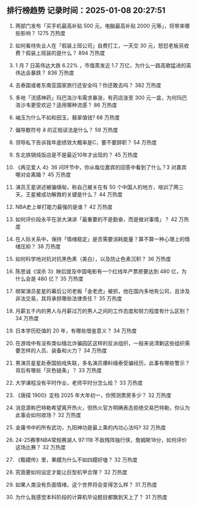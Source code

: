 
## 排行榜趋势 记录时间：2025-01-08 20:27:51
  
  1. 两部门发布「买手机最高补贴 500 元，电脑最高补贴 2000 元等」，将带来哪些影响？ 1275 万热度
    
  2. 如何看待失业人在「假装上班公司」自费打工，一天交 30 元，怒怼老板另收费？假装上班装的是什么？ 894 万热度
    
  3. 1 月 7 日英伟达大跌 6.22% ，市值蒸发近 1.7 万亿，为什么一路高歌猛进的英伟达会暴跌？ 836 万热度
    
  4. 去泰国或者东南亚国家旅行还安全吗？你还敢去吗？ 382 万热度
    
  5. 多地「流感神药」玛巴洛沙韦需求暴涨，有药店涨至 300 元一盒，为何玛巴洛沙韦更受欢迎？适用哪种流感？ 86 万热度
    
  6. 岫玉为什么不如和田玉，翡翠值钱? 68 万热度
    
  7. 偏导数符号 ∂ 的正规读法是什么？ 59 万热度
    
  8. 领导私下告诉我年底绩效大概率是C，要不要辞职？ 54 万热度
    
  9. 东北铁锅炖饭店是不是最近10年才出现的？ 45 万热度
    
  10. 《再见爱人 4》36 问环节中，你从每位嘉宾的回答中看到了什么？3 对嘉宾哪对会离婚？ 45 万热度
    
  11. 演员王星讲述被骗缅甸，称自己被关在有 50 个中国人的地方，培训了两三天，王星被成功解救的关键是什么？ 44 万热度
    
  12. NBA史上单打能力最强的是谁？ 42 万热度
    
  13. 如何评价段永平在浙大演讲「最重要的不是勤奋，而是做对事情」？ 42 万热度
    
  14. 在人际关系中，保持「情绪稳定」是否需要消耗能量？算不算一种心理上的情绪压抑？ 38 万热度
    
  15. 如何科学地对抗对抗黑色素（美白），以及防止色素沉积？ 36 万热度
    
  16. 陈思诚《误杀 3》映后提及中国电影有一个红线年产票房要达到 480 亿，为什么会是 480 亿？ 35 万热度
    
  17. 绑架演员星星的幕后公司老板「金老虎」被抓，他在国内多地有公司，且涉及非法交易，其将承担哪些法律责任？ 35 万热度
    
  18. 月薪五千内的男人与月薪过万的男人之间的工作态度和努力程度有什么区别？ 34 万热度
    
  19. 日本学历贬值的 20 年，有哪些借鉴意义？ 34 万热度
    
  20. 在游戏中有没有类似缅北诈骗园区这样的反派组织，一般来说清剿这些组织需要怎样的人员、装备和火力？ 34 万热度
    
  21. 男演员星星赴泰国拍戏失联，多名演员爆料缅泰受骗经历，此事有哪些警示？背后有哪些「灰色链条」？ 33 万热度
    
  22. 大学课程没有平时作业，老师平时分怎么给？ 33 万热度
    
  23. 《唐探 1900》定档 2025 年大年初一，你预测票房多少？ 32 万热度
    
  24. 消息源称巴特勒希望离开热火，但热火官方明确表态拒绝交易巴特勒，你认为此事会如何收场？ 32 万热度
    
  25. 金庸书中的所有武功，九阳神功是最上乘的内功心法吗? 32 万热度
    
  26. 24-25赛季NBA常规赛湖人 97:118 不敌残阵独行侠，詹姆斯18分，如何评价这场比赛？ 32 万热度
    
  27. 《甄嬛传》里，果嬛为什么不如四嬛好嗑？ 32 万热度
    
  28. 究竟要如何设定才能让巨型机甲合理？ 32 万热度
    
  29. 如果人类没有负面情绪，这个世界将会变得怎么样？ 31 万热度
    
  30. 为什么我感觉本科阶段的计算机毕设题目都飘到天上了？ 31 万热度
    